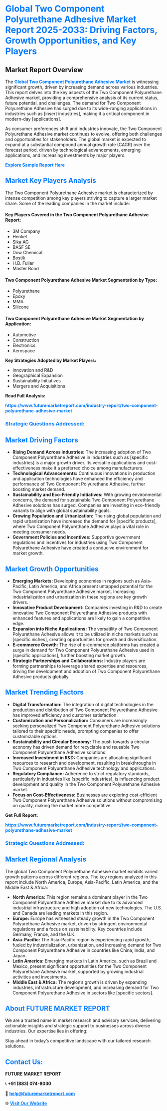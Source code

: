<h1 style="color: #007BFF;">Global Two Component Polyurethane Adhesive Market Report 2025-2033: Driving Factors, Growth Opportunities, and Key Players</h1>

<section id="overview">
<h2>Market Report Overview</h2>
<p>The <a href="https://www.futuremarketreport.com/industry-report/two-component-polyurethane-adhesive-market" style="color: #007BFF; text-decoration: none;"><strong>Global Two Component Polyurethane Adhesive Market</strong></a> is witnessing significant growth, driven by increasing demand across various industries. This report delves into the key aspects of the Two Component Polyurethane Adhesive market, providing a comprehensive analysis of its current status, future potential, and challenges. The demand for Two Component Polyurethane Adhesive has surged due to its wide-ranging applications in industries such as [insert industries], making it a critical component in modern-day [applications].</p>
<p>As consumer preferences shift and industries innovate, the Two Component Polyurethane Adhesive market continues to evolve, offering both challenges and opportunities for stakeholders. The global market is expected to expand at a substantial compound annual growth rate (CAGR) over the forecast period, driven by technological advancements, emerging applications, and increasing investments by major players.</p>
</section>

<section id="overview">
<p><a href="https://www.futuremarketreport.com/request-sample/reportId=84164" style="color: #007BFF; text-decoration: none;"><strong>Explore Sample Report Here</strong></a></p>
</section>

<section id="key-players">
<h2 style="color: #007BFF;">Market Key Players Analysis</h2>
<p>The Two Component Polyurethane Adhesive market is characterized by intense competition among key players striving to capture a larger market share. Some of the leading companies in the market include:</p>
<h4>Key Players Covered in the Two Component Polyurethane Adhesive Report:</h4>
<ul><li>3M Company</li><li>Henkel</li><li>Sika AG</li><li>BASF SE</li><li>Dow Chemical</li><li>Bostik</li><li>H.B. Fuller</li><li>Master Bond</li></ul>
<h4>Two Component Polyurethane Adhesive Market Segmentation by Type:</h4>
<ul><li>Polyurethane</li><li>Epoxy</li><li>MMA</li><li>Silicone</li></ul>

<h4>Two Component Polyurethane Adhesive Market Segmentation by Application:</h4>
<ul><li>Automotive</li><li>Construction</li><li>Electronics</li><li>Aerospace</li></ul>
<p><strong>Key Strategies Adopted by Market Players:</strong></p>
<ul>
<li>Innovation and R&D</li>
<li>Geographical Expansion</li>
<li>Sustainability Initiatives</li>
<li>Mergers and Acquisitions</li>
</ul>
</section>

<section>
<p><strong>Read Full Analysis: </strong></p><a href="https://www.futuremarketreport.com/industry-report/two-component-polyurethane-adhesive-market" style="color: #007BFF; text-decoration: none;"><strong>https://www.futuremarketreport.com/industry-report/two-component-polyurethane-adhesive-market</strong></a>
<h3 style="color: #007BFF;">Strategic Questions Addressed:</h3>
</section>

<section id="driving-factors">
<h2 style="color: #007BFF;">Market Driving Factors</h2>
<ul>
<li><strong>Rising Demand Across Industries:</strong> The increasing adoption of Two Component Polyurethane Adhesive in industries such as [specific industries] is a major growth driver. Its versatile applications and cost-effectiveness make it a preferred choice among manufacturers.</li>
<li><strong>Technological Advancements:</strong> Continuous innovations in production and application technologies have enhanced the efficiency and performance of Two Component Polyurethane Adhesive, further boosting market demand.</li>
<li><strong>Sustainability and Eco-Friendly Initiatives:</strong> With growing environmental concerns, the demand for sustainable Two Component Polyurethane Adhesive solutions has surged. Companies are investing in eco-friendly variants to align with global sustainability goals.</li>
<li><strong>Growing Population and Urbanization:</strong> The rising global population and rapid urbanization have increased the demand for [specific products], where Two Component Polyurethane Adhesive plays a vital role in meeting consumer needs.</li>
<li><strong>Government Policies and Incentives:</strong> Supportive government regulations and incentives for industries using Two Component Polyurethane Adhesive have created a conducive environment for market growth.</li>
</ul>
</section>

<section id="growth-opportunities">
<h2 style="color: #007BFF;">Market Growth Opportunities</h2>
<ul>
<li><strong>Emerging Markets:</strong> Developing economies in regions such as Asia-Pacific, Latin America, and Africa present untapped potential for the Two Component Polyurethane Adhesive market. Increasing industrialization and urbanization in these regions are key growth drivers.</li>
<li><strong>Innovative Product Development:</strong> Companies investing in R&D to create innovative Two Component Polyurethane Adhesive products with enhanced features and applications are likely to gain a competitive edge.</li>
<li><strong>Expansion into Niche Applications:</strong> The versatility of Two Component Polyurethane Adhesive allows it to be utilized in niche markets such as [specific niches], creating opportunities for growth and diversification.</li>
<li><strong>E-commerce Growth:</strong> The rise of e-commerce platforms has created a surge in demand for Two Component Polyurethane Adhesive used in [specific applications], further boosting market growth.</li>
<li><strong>Strategic Partnerships and Collaborations:</strong> Industry players are forming partnerships to leverage shared expertise and resources, driving the development and adoption of Two Component Polyurethane Adhesive products globally.</li>
</ul>
</section>

<section id="trending-factors">
<h2 style="color: #007BFF;">Market Trending Factors</h2>
<ul>
<li><strong>Digital Transformation:</strong> The integration of digital technologies in the production and distribution of Two Component Polyurethane Adhesive has improved efficiency and customer satisfaction.</li>
<li><strong>Customization and Personalization:</strong> Consumers are increasingly seeking personalized Two Component Polyurethane Adhesive solutions tailored to their specific needs, prompting companies to offer customizable options.</li>
<li><strong>Sustainability and Circular Economy:</strong> The push towards a circular economy has driven demand for recyclable and reusable Two Component Polyurethane Adhesive solutions.</li>
<li><strong>Increased Investment in R&D:</strong> Companies are allocating significant resources to research and development, resulting in breakthroughs in Two Component Polyurethane Adhesive technology and applications.</li>
<li><strong>Regulatory Compliance:</strong> Adherence to strict regulatory standards, particularly in industries like [specific industries], is influencing product development and quality in the Two Component Polyurethane Adhesive market.</li>
<li><strong>Focus on Cost-Effectiveness:</strong> Businesses are exploring cost-efficient Two Component Polyurethane Adhesive solutions without compromising on quality, making the market more competitive.</li>
</ul>
</section>

<section>
<p><strong>Get Full Report: </strong></p><a href="https://www.futuremarketreport.com/industry-report/two-component-polyurethane-adhesive-market" style="color: #007BFF; text-decoration: none;"><strong>https://www.futuremarketreport.com/industry-report/two-component-polyurethane-adhesive-market</strong></a>
<h3 style="color: #007BFF;">Strategic Questions Addressed:</h3>
</section>


<section id="regional-analysis">
<h2 style="color: #007BFF;">Market Regional Analysis</h2>
<p>The global Two Component Polyurethane Adhesive market exhibits varied growth patterns across different regions. The key regions analyzed in this report include North America, Europe, Asia-Pacific, Latin America, and the Middle East & Africa:</p>
<ul>
<li><strong>North America:</strong> This region remains a dominant player in the Two Component Polyurethane Adhesive market due to its advanced industrial infrastructure and high adoption of new technologies. The U.S. and Canada are leading markets in this region.</li>
<li><strong>Europe:</strong> Europe has witnessed steady growth in the Two Component Polyurethane Adhesive market, driven by stringent environmental regulations and a focus on sustainability. Key countries include Germany, France, and the U.K.</li>
<li><strong>Asia-Pacific:</strong> The Asia-Pacific region is experiencing rapid growth, fueled by industrialization, urbanization, and increasing demand for Two Component Polyurethane Adhesive in countries like China, India, and Japan.</li>
<li><strong>Latin America:</strong> Emerging markets in Latin America, such as Brazil and Mexico, present significant opportunities for the Two Component Polyurethane Adhesive market, supported by growing industrial activities and investments.</li>
<li><strong>Middle East & Africa:</strong> The region’s growth is driven by expanding industries, infrastructure development, and increasing demand for Two Component Polyurethane Adhesive in sectors like [specific sectors].</li>
</ul>
</section>

<footer>
<h2 style="color: #007BFF;">About FUTURE MARKET REPORT</h2>
<p>We are a trusted name in market research and advisory services, delivering actionable insights and strategic support to businesses across diverse industries. Our expertise lies in offering:</p>

<p>Stay ahead in today’s competitive landscape with our tailored research solutions.</p>

<h2 style="color: #007BFF;">Contact Us:</h2>
<p><strong>FUTURE MARKET REPORT</strong></p>
<p>📞 <strong>+91 (883) 074-8030</strong></p>
<p>📧 <strong><a href="mailto:help@futuremarketreport.com" style="color: #007BFF;">help@futuremarketreport.com</a></strong></p>
<p>🌐 <strong><a href="https://www.futuremarketreport.com/" style="color: #007BFF;">Visit Our Website</a></strong></p>
</footer>